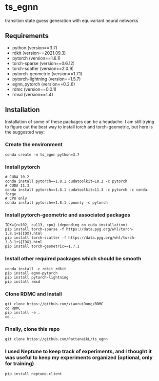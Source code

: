# ts_egnn
transition state guess generation with equivariant neural networks

## Requirements

* python (version==3.7)
* rdkit (version==2021.09.3)
* pytorch (version==1.8.1)
* torch-sparse (version==0.6.12)
* torch-scatter (version==2.0.9)
* pytorch-geometric (version==1.7.1)
* pytorch-lightning (version==1.5.7)
* egnn_pytorch (version==0.2.6)
* rdmc (version==0.0.1)
* rmsd (version==1.4)

## Installation
Installation of some of these packages can be a headache. I am still trying to figure out the best way to install torch
and torch-geometric, but here is the suggested way:

### Create the environment
```
conda create -n ts_egnn python=3.7
```

### Install pytorch
```
# CUDA 10.2
conda install pytorch==1.8.1 cudatoolkit=10.2 -c pytorch
# CUDA 11.3
conda install pytorch==1.8.1 cudatoolkit=11.3 -c pytorch -c conda-forge
# CPU only
conda install pytorch==1.8.1 cpuonly -c pytorch
```

### Install pytorch-geometric and associated packages
```
IDX={cu102, cu113, cpu} (depending on cuda installation)
pip install torch-sparse -f https://data.pyg.org/whl/torch-1.8.1+${IDX}.html
pip install torch-scatter -f https://data.pyg.org/whl/torch-1.8.1+${IDX}.html
pip install torch-geometric==1.7.1
```

### Install other required packages which should be smooth
```
conda install -c rdkit rdkit
pip install egnn-pytorch
pip install pytorch-lightning
pip install rmsd
```

### Clone RDMC and install
```
git clone https://github.com/xiaoruiDong/RDMC
cd RDMC
pip install -e .
cd ..
```

### Finally, clone this repo
```
git clone https://github.com/PattanaikL/ts_egnn
```

### I used Neptune to keep track of experiments, and I thought it was useful to keep my experiments organized (optional, only for training)
```
pip install neptune-client
```
